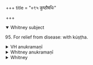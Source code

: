+++
title = "०९५ कुष्ठौषधिः"

+++
<details open><summary>Whitney subject</summary>

95. For relief from disease: with kúṣṭha.
</details>


<details><summary>VH anukramaṇī</summary>

कुष्ठौषधिः।  
१-३ भृग्वङ्गिराः। वनस्पतिः। अनुष्टुप्।
</details>

<details><summary>Whitney anukramaṇī</summary>

[Bhṛgvan̄giras.—vānaspatyam; mantroktadevatyam. ānuṣṭubham.]
</details>



<details><summary>Whitney</summary>

### Comment
The hymn is not found in Pāipp. As in the case of the preceding hymn, the first two verses have already occurred in the AV. text: namely, as v. 4. 3, 4. The comm. regards this hymn as included in the kuṣṭhalin̄gās of Kāuś. 28. 13; and vs. 3 (instead of v. 25. 7) as intended in Vāit. 28. 20, in the agnicayana.


### Translations
Translated: Griffith, i. 297.
</details>
